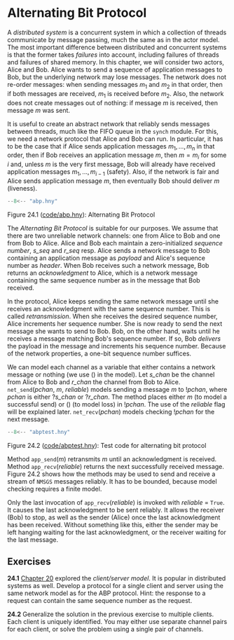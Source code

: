 
# Alternating Bit Protocol 

A *distributed system* is a concurrent system in which a collection of
threads communicate by message passing, much the same as in the actor
model. The most important difference between distributed and concurrent
systems is that the former takes *failures* into account, including
failures of threads and failures of shared memory. In this chapter, we
will consider two actors, Alice and Bob. Alice wants to send a sequence
of application messages to Bob, but the underlying network may lose
messages. The network does not re-order messages: when sending messages
$m_1$ and $m_2$ in that order, then if both messages are received, $m_1$
is received before $m_2$. Also, the network does not create messages out
of nothing: if message *m* is received, then message *m* was sent.

It is useful to create an abstract network that reliably sends messages
between threads, much like the FIFO queue in the `synch` module. For
this, we need a network protocol that Alice and Bob can run. In
particular, it has to be the case that if Alice sends application
messages $m_1, ..., m_n$ in that order, then if Bob receives an
application message *m*, then $m = m_i$ for some *i* and, unless $m$ is
the very first message, Bob will already have received application
messages $m_1, ..., m_{i-1}$ (safety). Also, if the network is fair and
Alice sends application message *m*, then eventually Bob should deliver
*m* (liveness).

```python title="abp.hny"
--8<-- "abp.hny"
```

<figcaption>Figure 24.1 (<a href=https://harmony.cs.cornell.edu/code/abp.hny>code/abp.hny</a>): 
Alternating Bit Protocol </figcaption>

The *Alternating Bit Protocol* is suitable for our purposes. We assume
that there are two unreliable network channels: one from Alice to Bob
and one from Bob to Alice. Alice and Bob each maintain a
zero-initialized *sequence number*, *s_seq* and *r_seq* resp. Alice
sends a network message to Bob containing an application message as
*payload* and Alice's sequence number as *header*. When Bob receives
such a network message, Bob returns an *acknowledgment* to Alice, which
is a network message containing the same sequence number as in the
message that Bob received.

In the protocol, Alice keeps sending the same network message until she
receives an acknowledgment with the same sequence number. This is called
*retransmission*. When she receives the desired sequence number, Alice
increments her sequence number. She is now ready to send the next
message she wants to send to Bob. Bob, on the other hand, waits until he
receives a message matching Bob's sequence number. If so, Bob *delivers*
the payload in the message and increments his sequence number. Because
of the network properties, a one-bit sequence number suffices.

We can model each channel as a variable that either contains a network
message or nothing (we use () in the model). Let *s_chan* be the channel
from Alice to Bob and *r_chan* the channel from Bob to Alice.
`net_send`(*pchan*, *m*, *reliable*) models sending a message *m* to
!*pchan*, where *pchan* is either ?*s_chan* or ?*r_chan*. The method
places either *m* (to model a successful send) or () (to model loss) in
!*pchan*. The use of the *reliable* flag will be explained later.
`net_recv`(*pchan*) models checking !*pchan* for the next message.

```python title="abptest.hny"
--8<-- "abptest.hny"
```

<figcaption>Figure 24.2 (<a href=https://harmony.cs.cornell.edu/code/abptest.hny>code/abptest.hny</a>): 
Test code for alternating bit protocol </figcaption>

Method `app_send`(*m*) retransmits *m* until an acknowledgment is
received. Method `app_recv`(*reliable*) returns the next successfully
received message. Figure 24.2 shows how the methods may be used to
send and receive a stream of `NMSGS` messages reliably. It has to be
bounded, because model checking requires a finite model.

Only the last invocation of `app_recv`(*reliable*) is invoked with
*reliable* = `True`. It causes the last acknowledgment to be sent
reliably. It allows the receiver (Bob) to stop, as well as the sender
(Alice) once the last acknowledgment has been received. Without
something like this, either the sender may be left hanging waiting for
the last acknowledgment, or the receiver waiting for the last message.

## Exercises 


**24.1** [Chapter 20](actor.md) explored the *client/server model*. It is popular in
distributed systems as well. Develop a protocol for a single client and
server using the same network model as for the ABP protocol. Hint: the
response to a request can contain the same sequence number as the
request.

**24.2** Generalize the solution in the previous exercise to multiple clients.
Each client is uniquely identified. You may either use separate channel
pairs for each client, or solve the problem using a single pair of
channels.

